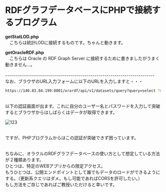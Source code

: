 # RDFグラフデータベースにPHPで接続するプログラム

**getStatLOD.php**<br>
　こちらは統計LODに接続するものです。ちゃんと動きます。

**getOracleRDF.php**<br>
　こちらは Oracle の RDF Graph Server に接続するために書きましたがうまく動きません…。
<br><br>
---------------------------------------------------------------------------<br>
なお、ブラウザのURL入力フォームに以下のURLを入力しますと・・・
```bash
https://140.83.84.199:8001/orardf/api/v1/datasets/query?query=select ?s ?p ?o where { ?s ?p ?o} limit 10&datasource=OLACLEMIRKODB2&datasetDef={"metadata":[{"networkOwner":"ADMIN","networkName":"SEMNET01","models":["data1980"]}]}
```
<br>
以下の認証画面が出ます。これに自分のユーザー名とパスワードを入力して突破するとブラウザからはしばらくはデータが取得できます。<br>

![123](https://user-images.githubusercontent.com/39124856/141647549-9fde362d-591c-4957-8bf3-cae11ac01ed2.png)

<br>
ですが、PHPプログラムからはこの認証が突破できず困っています。<br><br>

ちなみに、オラクルのRDFグラフデータベースの使い方として想定している方法が２種類あります。<br>
ひとつは、特定のWEBアプリからの限定アクセス。<br>
もうひとつは、公開エンドポイントとして誰でもデータのロードができるようにする。（更新系クエリはダメ。もし可能であればCORSを許可したい。）<br>
もし方法をご存じであればご教授いただけると幸いです。<br>


